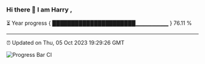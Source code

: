 ### Hi there 👋 I am Harry , 

⏳ Year progress { ██████████████████████▁▁▁▁▁▁▁▁ } 76.11 %

---

⏰ Updated on Thu, 05 Oct 2023 19:29:26 GMT

![Progress Bar CI](https://github.com/duykhang68/duykhang68/workflows/Progress%20Bar%20CI/badge.svg)
